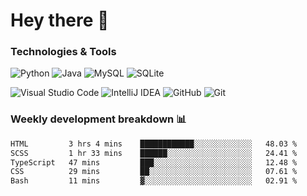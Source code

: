 # Hey there 👋

### Technologies & Tools

![Python](https://img.shields.io/badge/python-3670A0?style=for-the-badge&logo=python&logoColor=ffdd54)
![Java](https://img.shields.io/badge/java-%23ED8B00.svg?style=for-the-badge&logo=openjdk&logoColor=white)
![MySQL](https://img.shields.io/badge/mysql-4479A1.svg?style=for-the-badge&logo=mysql&logoColor=white)
![SQLite](https://img.shields.io/badge/sqlite-%2307405e.svg?style=for-the-badge&logo=sqlite&logoColor=white)

![Visual Studio Code](https://img.shields.io/badge/Visual%20Studio%20Code-0078d7.svg?style=for-the-badge&logo=visual-studio-code&logoColor=white)
![IntelliJ IDEA](https://img.shields.io/badge/IntelliJIDEA-000000.svg?style=for-the-badge&logo=intellij-idea&logoColor=white)
![GitHub](https://img.shields.io/badge/github-%23121011.svg?style=for-the-badge&logo=github&logoColor=white)
![Git](https://img.shields.io/badge/git-%23F05033.svg?style=for-the-badge&logo=git&logoColor=white)

### Weekly development breakdown 📊
<!--START_SECTION:waka-->

```txt
HTML         3 hrs 4 mins    ████████████░░░░░░░░░░░░░   48.03 %
SCSS         1 hr 33 mins    ██████░░░░░░░░░░░░░░░░░░░   24.41 %
TypeScript   47 mins         ███░░░░░░░░░░░░░░░░░░░░░░   12.48 %
CSS          29 mins         ██░░░░░░░░░░░░░░░░░░░░░░░   07.61 %
Bash         11 mins         ▓░░░░░░░░░░░░░░░░░░░░░░░░   02.91 %
```

<!--END_SECTION:waka-->
